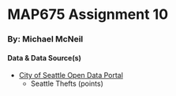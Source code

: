 # MAP675 Assignment 10
### By: Michael McNeil

#### Data & Data Source(s)
* [City of Seattle Open Data Portal](https://data.seattle.gov/)
    * Seattle Thefts (points)